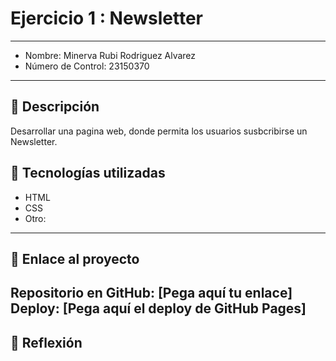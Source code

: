 # Ejercicio 1 : Newsletter

---

- Nombre: Minerva Rubi Rodriguez Alvarez
- Número de Control: 23150370

---

## 📌 Descripción
Desarrollar una pagina web, donde permita los usuarios susbcribirse un Newsletter. 

## 🚀 Tecnologías utilizadas
- HTML  
- CSS  
- Otro: 

---

## 🔗 Enlace al proyecto
Repositorio en GitHub: [Pega aquí tu enlace]  
Deploy: [Pega aquí el deploy de GitHub Pages]
---

## 📝 Reflexión

